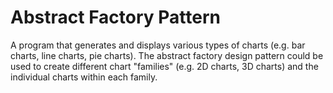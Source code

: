 # Abstract Factory Pattern
A program that generates and displays various types of charts (e.g. bar charts, line charts, pie charts). The abstract factory design pattern could be used to create different chart "families" (e.g. 2D charts, 3D charts) and the individual charts within each family.